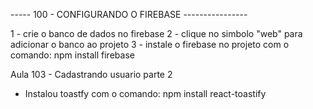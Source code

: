 ----- 100 - CONFIGURANDO O FIREBASE ----------------

1 - crie o banco de dados no firebase
2 - clique no simbolo "web" para adicionar o banco ao projeto
3 - instale o firebase no projeto com o comando: npm install firebase

Aula 103 - Cadastrando usuario parte 2

* Instalou toastfy com o comando:
      npm install react-toastify